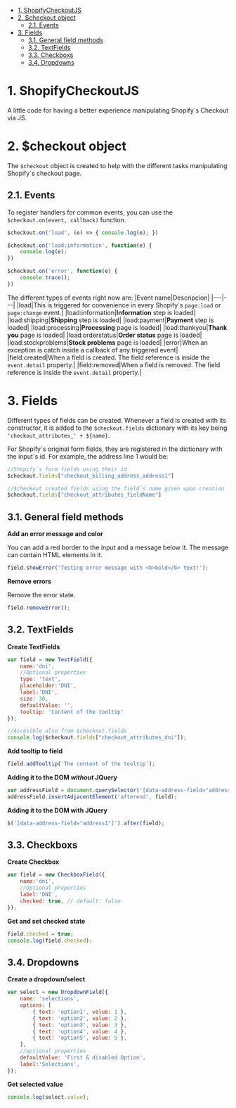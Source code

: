 - [1. ShopifyCheckoutJS](#1-shopifycheckoutjs)
- [2. $checkout object](#2-checkout-object)
	- [2.1. Events](#21-events)
- [3. Fields](#3-fields)
	- [3.1. General field methods](#31-general-field-methods)
	- [3.2. TextFields](#32-textfields)
	- [3.3. Checkboxs](#33-checkboxs)
	- [3.4. Dropdowns](#34-dropdowns)


# 1. ShopifyCheckoutJS
A little code for having a better experience manipulating Shopify´s Checkout via JS.

# 2. $checkout object
The `$checkout` object is created to help with the different tasks manipulating Shopify´s checkout page.

## 2.1. Events
To register handlers for common events, you can use the `$checkout.on(event, callback)` function.
```javascript
$checkout.on('load', (e) => { console.log(e); })

$checkout.on('load:information', function(e) { 
	console.log(e); 
})

$checkout.on('error', function(e) { 
	console.trace(); 
})
```
The different types of events right now are:
|Event name|Descripcion|
|---|---|
|load|This is triggered for convenience in every Shopify´s ``page:load`` or ``page:change`` event.|
|load:information|**Information** step is loaded|
|load:shipping|**Shipping** step is loaded|
|load:payment|**Payment** step is loaded|
|load:processing|**Processing** page is loaded|
|load:thankyou|**Thank you** page is loaded|
|load:orderstatus|**Order status** page is loaded|
|load:stockproblems|**Stock problems** page is loaded|
|error|When an exception is catch inside a callback of any triggered event|
|field:created|When a field is created. The field reference is inside the ``event.detail`` property.|
|field:removed|When a field is removed. The field reference is inside the ``event.detail`` property.|

# 3. Fields
Different types of fields can be created. Whenever a field is created with its constructor, it is added to the ``$checkout.fields`` dictionary with its key being ``'checkout_attributes_' + ${name}``.

For Shopify´s original form fields, they are registered in the dictionary with the input´s id. For example, the address line 1 would be:

```javascript
//Shopify´s form fields using their id
$checkout.fields["checkout_billing_address_address1"]

//$checkout created fields using the field´s name given upon creation
$checkout.fields["checkout_attributes_fieldName"]
```


## 3.1. General field methods

**Add an error message and color**

You can add a red border to the input and a message below it. The message can contain HTML elements in it.

```javascript
field.showError('Testing error message with <b>bold</b> text!');
```

**Remove errors**

Remove the error state.

```javascript
field.removeError();
```

## 3.2. TextFields

**Create TextFields**
```javascript
var field = new TextField({
	name:'dni',
	//Optional properties
	type: 'text', 
	placeholder:'DNI', 
	label:'DNI',
	size: 30, 
	defaultValue: '', 
	tooltip: 'Content of the tooltip'
});

//Accesible also from $checkout.fields
console.log($checkout.fields["checkout_attributes_dni"]);
```

**Add tooltip to field**
```javascript
field.addTooltip('The content of the tooltip');
```

**Adding it to the DOM *without* JQuery**
```javascript
var addressField = document.querySelector('[data-address-field="address1"]');
addressField.insertAdjacentElement('afterend', field);
```

**Adding it to the DOM with JQuery**
```javascript
$('[data-address-field="address1"]').after(field);
```

## 3.3. Checkboxs

**Create Checkbox**
```javascript
var field = new CheckboxField({
	name:'dni', 
	//Optional properties
	label:'DNI',
	checked: true, // default: false
});
```

**Get and set checked state**
```javascript
field.checked = true;
console.log(field.checked);
```

## 3.4. Dropdowns

**Create a dropdown/select**
```javascript
var select = new DropdownField({
    name: 'selections',
    options: [
        { text: 'option1', value: 1 },
        { text: 'option2', value: 2 },
        { text: 'option3', value: 3 },
        { text: 'option4', value: 4 },
        { text: 'option5', value: 5 },
	],
	//optional properties
	defaultValue: 'First & disabled Option', 
	label:'Selections',
});
```

**Get selected value**
```javascript
console.log(select.value);
```
